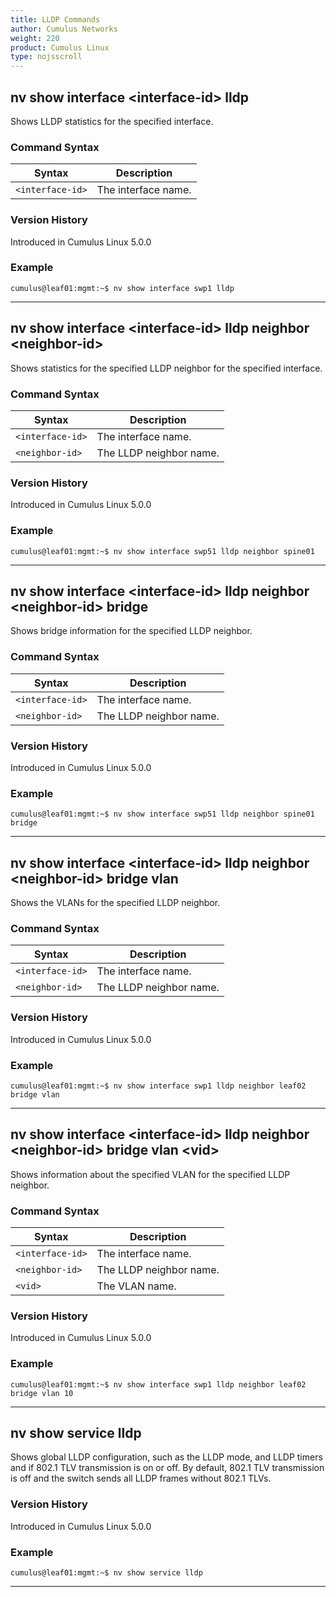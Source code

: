 ```yaml
---
title: LLDP Commands
author: Cumulus Networks
weight: 220
product: Cumulus Linux
type: nojsscroll
---
```

## nv show interface \<interface-id\> lldp

Shows LLDP statistics for the specified interface.

### Command Syntax

| Syntax |  Description   |
| --------- | -------------- |
| `<interface-id>`    |  The interface name.|

### Version History

Introduced in Cumulus Linux 5.0.0

### Example

```
cumulus@leaf01:mgmt:~$ nv show interface swp1 lldp
```

- - -

## nv show interface \<interface-id\> lldp neighbor \<neighbor-id\>

Shows statistics for the specified LLDP neighbor for the specified interface.

### Command Syntax

| Syntax |  Description   |
| --------- | -------------- |
| `<interface-id>`    |  The interface name.|
| `<neighbor-id>` |  The LLDP neighbor name. |

### Version History

Introduced in Cumulus Linux 5.0.0

### Example

```
cumulus@leaf01:mgmt:~$ nv show interface swp51 lldp neighbor spine01
```

- - -

## nv show interface \<interface-id\> lldp neighbor \<neighbor-id\> bridge

Shows bridge information for the specified LLDP neighbor.

### Command Syntax

| Syntax |  Description   |
| --------- | -------------- |
| `<interface-id>`    |  The interface name.|
| `<neighbor-id>` |  The LLDP neighbor name. |

### Version History

Introduced in Cumulus Linux 5.0.0

### Example

```
cumulus@leaf01:mgmt:~$ nv show interface swp51 lldp neighbor spine01 bridge
```

- - -

## nv show interface \<interface-id\> lldp neighbor \<neighbor-id\> bridge vlan

Shows the VLANs for the specified LLDP neighbor.

### Command Syntax

| Syntax |  Description   |
| --------- | -------------- |
| `<interface-id>`    |  The interface name.|
| `<neighbor-id>` |  The LLDP neighbor name. |

### Version History

Introduced in Cumulus Linux 5.0.0

### Example

```
cumulus@leaf01:mgmt:~$ nv show interface swp1 lldp neighbor leaf02 bridge vlan
```

- - -

## nv show interface \<interface-id\> lldp neighbor \<neighbor-id\> bridge vlan \<vid\>

Shows information about the specified VLAN for the specified LLDP neighbor.

### Command Syntax

| Syntax |  Description   |
| --------- | -------------- |
| `<interface-id>`    |  The interface name.|
| `<neighbor-id>` |  The LLDP neighbor name. |
| `<vid>` | The VLAN name.|

### Version History

Introduced in Cumulus Linux 5.0.0

### Example

```
cumulus@leaf01:mgmt:~$ nv show interface swp1 lldp neighbor leaf02 bridge vlan 10
```

- - -

## nv show service lldp

Shows global LLDP configuration, such as the LLDP mode, and LLDP timers and if 802.1 TLV transmission is on or off. By default, 802.1 TLV transmission is off and the switch sends all LLDP frames without 802.1 TLVs.

### Version History

Introduced in Cumulus Linux 5.0.0

### Example

```
cumulus@leaf01:mgmt:~$ nv show service lldp
```

- - -
